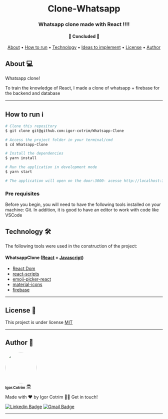 <h1 align="center">Clone-Whatsapp </h1>

<h3 align="center">Whatsapp clone made with React !!!!</h3>

<h4 align="center"> 
	🚧  Concluded  🚧
</h4>

<p align="center">
 <a href="#about-">About</a> •
 <a href="#how-to-run-ℹ">How to run</a> • 
 <a href="#technology-">Technology</a> • 
 <a href="#ideas-to-implement-">Ideas to implement</a> •
 <a href="#license-">License</a> • 
 <a href="#author-">Author</a>
</p>

## About 💻

Whatsapp clone!

To train the knowledge of React, I made a clone of whatsapp + firebase for the backend and database <br/>

---

## How to run ℹ

```sh
# Clone this repository
$ git clone git@github.com:igor-cotrim/Whatsapp-Clone

# Access the project folder in your terminal/cmd
$ cd Whatsapp-Clone

# Install the dependencies
$ yarn install

# Run the application in development mode
$ yarn start

# The application will open on the door:3000- acesse http://localhost:3000
```

### Pre requisites

Before you begin, you will need to have the following tools installed on your machine: Git. In addition, it is good to have an editor to work with code like VSCode

## Technology 🛠

The following tools were used in the construction of the project:

#### WhatsappClone ([React](https://pt-br.reactjs.org/) + [Javascript](https://www.javascript.com))

- [React Dom](https://pt-br.reactjs.org/docs/react-dom.html)
- [react-scripts](https://www.npmjs.com/package/react-scripts)
- [emoji-picker-react](https://www.npmjs.com/package/emoji-picker-react)
- [material-icons](https://material-ui.com/pt/)
- [firebase](https://console.firebase.google.com/u/0/?hl=pt-br)

---

## License 📝

This project is under license [MIT](https://choosealicense.com/licenses/mit/)

---

## Author 🦸

<a href="https://www.linkedin.com/in/igorcotrim/">
 <img style="border-radius: 50%;" src="https://avatars2.githubusercontent.com/u/50390408?s=460&u=fa3dad860e7be785755894c2c7f4cbd20ac4b1b0&v=4" width="100px;" alt=""/>
 <br />
 <sub><b>Igor Cotrim</b></sub></a> <a href="https://www.linkedin.com/in/igorcotrim/" title="linkedin">😎</a>


Made with ❤️ by Igor Cotrim 👋🏽 Get in touch!

[![Linkedin Badge](https://img.shields.io/badge/-Igor_Cotrim-blue?style=flat-square&logo=Linkedin&logoColor=white&link=https://www.linkedin.com/in/igorcotrim/)](https://www.linkedin.com/in/igorcotrim/) 
[![Gmail Badge](https://img.shields.io/badge/-igorxuxicotrim@gmail.com-c14438?style=flat-square&logo=Gmail&logoColor=white&link=mailto:igorxuxicotrim@gmail.com)](mailto:igorxuxicotrim@gmail.com)

---
